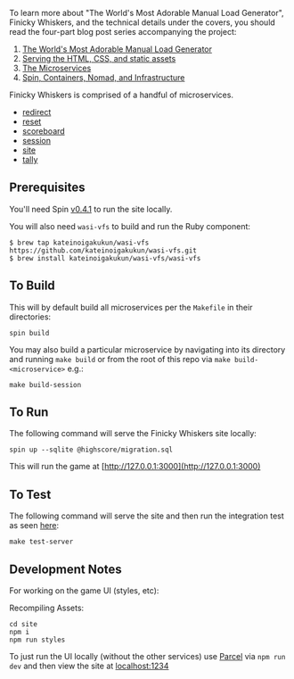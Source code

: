 To learn more about "The World's Most Adorable Manual Load Generator", Finicky Whiskers, and the technical details under the covers, you should read the four-part blog post series accompanying the project:

1. [The World's Most Adorable Manual Load Generator](https://www.fermyon.com/blog/finicky-whiskers-part-1-intro)
2. [Serving the HTML, CSS, and static assets](https://www.fermyon.com/blog/finicky-whiskers-part-2-fileserver)
3. [The Microservices](https://www.fermyon.com/blog/finicky-whiskers-part-3-microservices)
4. [Spin, Containers, Nomad, and Infrastructure](https://www.fermyon.com/blog/finicky-whiskers-part-4-infrastructure)

Finicky Whiskers is comprised of a handful of microservices.

- [redirect](./redirect/README.md)
- [reset](./reset/README.md)
- [scoreboard](./scoreboard/README.md)
- [session](./session/README.md)
- [site](./site/README.md)
- [tally](./tally/README.md)


## Prerequisites

You'll need Spin [v0.4.1](https://github.com/fermyon/spin/releases/tag/v0.4.1)
to run the site locally.

You will also need `wasi-vfs` to build and run the Ruby component:
```
$ brew tap kateinoigakukun/wasi-vfs https://github.com/kateinoigakukun/wasi-vfs.git
$ brew install kateinoigakukun/wasi-vfs/wasi-vfs
```

## To Build

This will by default build all microservices per the `Makefile` in their directories:

```console
spin build
```

You may also build a particular microservice by navigating into its directory
and running `make build` or from the root of this repo via
`make build-<microservice>` e.g.:

```console
make build-session
```

## To Run

The following command will serve the Finicky Whiskers site locally:

```console
spin up --sqlite @highscore/migration.sql
```

This will run the game at [http://127.0.0.1:3000](http://127.0.0.1:3000)

## To Test

The following command will serve the site and then run the integration test
as seen [here](./tests/test-server.sh):

```console
make test-server
```

## Development Notes

For working on the game UI (styles, etc):


Recompiling Assets:

```console
cd site
npm i
npm run styles
```

To just run the UI locally (without the other services) use [Parcel](https://parceljs.org/features/development/) via `npm run dev` and then view the site at [localhost:1234](http://localhost:1234/)

